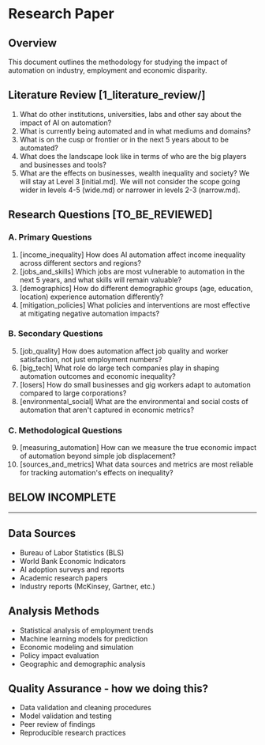 # Research Paper

## Overview
This document outlines the methodology for studying the impact of automation on industry, employment and economic disparity.

## Literature Review            [1_literature_review/]
1. What do other institutions, universities, labs and other say about the impact of AI on automation?
2. What is currently being automated and in what mediums and domains?
3. What is on the cusp or frontier or in the next 5 years about to be automated?
4. What does the landscape look like in terms of who are the big players and businesses and tools?
5. What are the effects on businesses, wealth inequality and society? We will stay at Level 3 [initial.md]. We will not consider the scope going wider in levels 4-5 (wide.md) or narrower in levels 2-3 (narrow.md).

## Research Questions           [TO_BE_REVIEWED]
### A. Primary Questions
1. [income_inequality] How does AI automation affect income inequality across different sectors and regions?
2. [jobs_and_skills] Which jobs are most vulnerable to automation in the next 5 years, and what skills will remain valuable?
3. [demographics] How do different demographic groups (age, education, location) experience automation differently?
4. [mitigation_policies] What policies and interventions are most effective at mitigating negative automation impacts?
### B. Secondary Questions
5. [job_quality] How does automation affect job quality and worker satisfaction, not just employment numbers?
6. [big_tech] What role do large tech companies play in shaping automation outcomes and economic inequality?
7. [losers] How do small businesses and gig workers adapt to automation compared to large corporations?
8. [environmental_social] What are the environmental and social costs of automation that aren't captured in economic metrics?
### C. Methodological Questions
9. [measuring_automation] How can we measure the true economic impact of automation beyond simple job displacement?
10. [sources_and_metrics] What data sources and metrics are most reliable for tracking automation's effects on inequality?

## BELOW INCOMPLETE
-----------------------------------------------------------------------------
## Data Sources
- Bureau of Labor Statistics (BLS)
- World Bank Economic Indicators
- AI adoption surveys and reports
- Academic research papers
- Industry reports (McKinsey, Gartner, etc.)

## Analysis Methods
- Statistical analysis of employment trends
- Machine learning models for prediction
- Economic modeling and simulation
- Policy impact evaluation
- Geographic and demographic analysis

## Quality Assurance - how we doing this?
- Data validation and cleaning procedures
- Model validation and testing
- Peer review of findings
- Reproducible research practices 